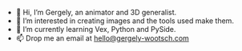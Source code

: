 - 👋 Hi, I’m Gergely, an animator and 3D generalist.
- 👀 I’m interested in creating images and the tools used make them.
- 🌱 I’m currently learning Vex, Python and PySide.
- 📫 Drop me an email at hello@gergely-wootsch.com

<!---
wgergely/wgergely is a ✨ special ✨ repository because its `README.md` (this file) appears on your GitHub profile.
You can click the Preview link to take a look at your changes.
--->
